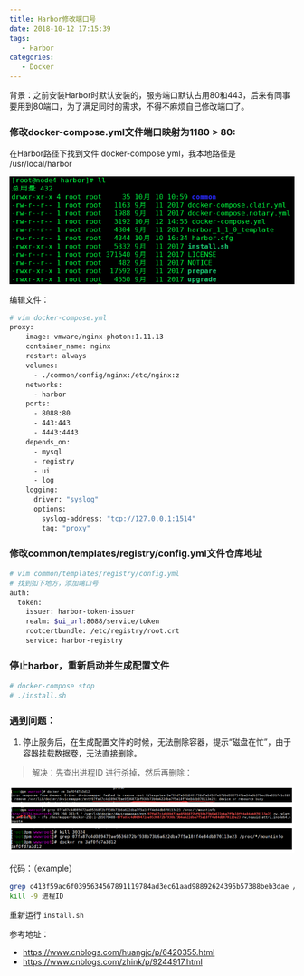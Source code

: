 ```yaml
---
title: Harbor修改端口号
date: 2018-10-12 17:15:39
tags:
   - Harbor
categories:
   - Docker
---
```


背景：之前安装Harbor时默认安装的，服务端口默认占用80和443，后来有同事要用到80端口，为了满足同时的需求，不得不麻烦自己修改端口了。

### 修改docker-compose.yml文件端口映射为1180 > 80:

在Harbor路径下找到文件 docker-compose.yml，我本地路径是 /usr/local/harbor

<!-- more -->

![](https://raw.githubusercontent.com/aikaiqiang/aikq-blog-comments/master/notepic/harbor_dir.png)

编辑文件：
```bash
# vim docker-compose.yml
proxy:
    image: vmware/nginx-photon:1.11.13
    container_name: nginx
    restart: always
    volumes:
      - ./common/config/nginx:/etc/nginx:z
    networks:
      - harbor
    ports:
      - 8088:80
      - 443:443
      - 4443:4443
    depends_on:
      - mysql
      - registry
      - ui
      - log
    logging:
      driver: "syslog"
      options:
        syslog-address: "tcp://127.0.0.1:1514"
        tag: "proxy"
```
### 修改common/templates/registry/config.yml文件仓库地址
```bash
# vim common/templates/registry/config.yml
# 找到如下地方，添加端口号
auth:
  token:
    issuer: harbor-token-issuer
    realm: $ui_url:8088/service/token
    rootcertbundle: /etc/registry/root.crt
    service: harbor-registry
```

### 停止harbor，重新启动并生成配置文件
```bash
# docker-compose stop
# ./install.sh
```

### 遇到问题：
1. 停止服务后，在生成配置文件的时候，无法删除容器，提示“磁盘在忙”，由于容器挂载数据卷，无法直接删除。
>解决：先查出进程ID 进行杀掉，然后再删除：

![](https://raw.githubusercontent.com/aikaiqiang/aikq-blog-comments/master/notepic/harbor_kill.png)

代码：（example）
```bash
grep c413f59ac6f0395634567891119784ad3ec61aad98892624395b57388beb3dae /proc/*/mountinfo
kill -9 进程ID
```

重新运行 `install.sh`

参考地址：

- https://www.cnblogs.com/huangjc/p/6420355.html
- https://www.cnblogs.com/zhink/p/9244917.html